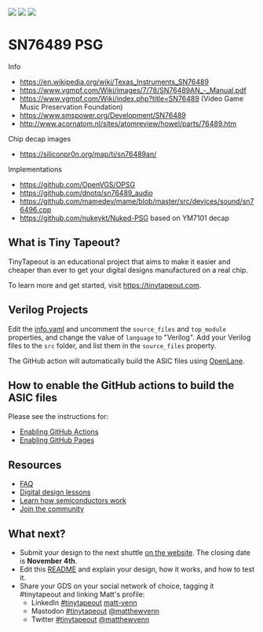 ![](../../workflows/gds/badge.svg) ![](../../workflows/docs/badge.svg) ![](../../workflows/test/badge.svg)

# SN76489 PSG

Info
* https://en.wikipedia.org/wiki/Texas_Instruments_SN76489
* https://www.vgmpf.com/Wiki/images/7/78/SN76489AN_-_Manual.pdf
* https://www.vgmpf.com/Wiki/index.php?title=SN76489 (Video Game Music Preservation Foundation)
* https://www.smspower.org/Development/SN76489
* http://www.acornatom.nl/sites/atomreview/howel/parts/76489.htm

Chip decap images
* https://siliconpr0n.org/map/ti/sn76489an/

Implementations
* https://github.com/OpenVGS/OPSG
* https://github.com/dnotq/sn76489_audio
* https://github.com/mamedev/mame/blob/master/src/devices/sound/sn76496.cpp
* https://github.com/nukeykt/Nuked-PSG based on YM7101 decap 


## What is Tiny Tapeout?

TinyTapeout is an educational project that aims to make it easier and cheaper than ever to get your digital designs manufactured on a real chip.

To learn more and get started, visit https://tinytapeout.com.

## Verilog Projects

Edit the [info.yaml](info.yaml) and uncomment the `source_files` and `top_module` properties, and change the value of `language` to "Verilog". Add your Verilog files to the `src` folder, and list them in the `source_files` property.

The GitHub action will automatically build the ASIC files using [OpenLane](https://www.zerotoasiccourse.com/terminology/openlane/).

## How to enable the GitHub actions to build the ASIC files

Please see the instructions for:

- [Enabling GitHub Actions](https://tinytapeout.com/faq/#when-i-commit-my-change-the-gds-action-isnt-running)
- [Enabling GitHub Pages](https://tinytapeout.com/faq/#my-github-action-is-failing-on-the-pages-part)

## Resources

- [FAQ](https://tinytapeout.com/faq/)
- [Digital design lessons](https://tinytapeout.com/digital_design/)
- [Learn how semiconductors work](https://tinytapeout.com/siliwiz/)
- [Join the community](https://discord.gg/rPK2nSjxy8)

## What next?

- Submit your design to the next shuttle [on the website](https://tinytapeout.com/#submit-your-design). The closing date is **November 4th**.
- Edit this [README](README.md) and explain your design, how it works, and how to test it.
- Share your GDS on your social network of choice, tagging it #tinytapeout and linking Matt's profile:
  - LinkedIn [#tinytapeout](https://www.linkedin.com/search/results/content/?keywords=%23tinytapeout) [matt-venn](https://www.linkedin.com/in/matt-venn/)
  - Mastodon [#tinytapeout](https://chaos.social/tags/tinytapeout) [@matthewvenn](https://chaos.social/@matthewvenn)
  - Twitter [#tinytapeout](https://twitter.com/hashtag/tinytapeout?src=hashtag_click) [@matthewvenn](https://twitter.com/matthewvenn)

